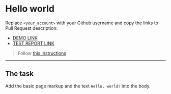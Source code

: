 # Hello world
Replace `<your_account>` with your Github username and copy the links to Pull Request description:
- [DEMO LINK](https://github.com/lyudka17/layout_hello-world)
- [TEST REPORT LINK](https://lyudka17.github.io/layout_hello-world/report/html_report/)

> Follow [this instructions](https://mate-academy.github.io/layout_task-guideline/#how-to-solve-the-layout-tasks-on-github)
___

## The task 
Add the basic page markup and the text `Hello, world!` into the body.
